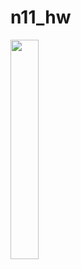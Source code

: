 # n11_hw

<img src="https://github.com/burakcetn/n11_hw/assets/45536352/60eee6e7-9c3d-464e-b005-3b5f9ee6324c" width=30% height=30%>
